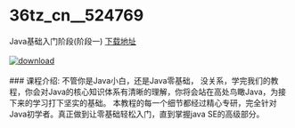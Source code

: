 # 36tz_cn__524769
Java基础入门阶段(阶段一)
[下载地址](http://www.36tz.cn/article/524769 "下载地址")
<br/></br>[![download](http://36tz.cn/muke_img/2019_03_4-5-300x300.png "下载地址")](http://www.36tz.cn/article/524769 "下载地址")
<br/></br>### 课程介绍:
不管你是Java小白，还是Java零基础， 没关系，学完我们的教程，你会对Java的核心知识体系有清晰的理解，你将会站在高处鸟瞰Java，为接下来的学习打下坚实的基础。 本教程的每一个细节都经过精心专研，完全针对Java初学者。真正做到让零基础轻松入门，直到掌握java SE的高级部分。


